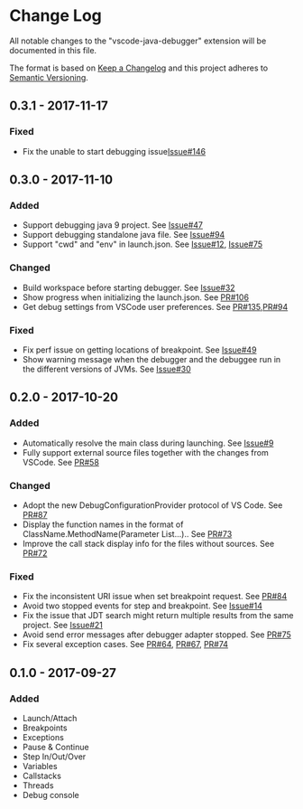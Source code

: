 # Change Log
All notable changes to the "vscode-java-debugger" extension will be documented in this file.

The format is based on [Keep a Changelog](http://keepachangelog.com/en/1.0.0/)
and this project adheres to [Semantic Versioning](http://semver.org/spec/v2.0.0.html).

## 0.3.1 - 2017-11-17
### Fixed
- Fix the unable to start debugging issue[Issue#146](https://github.com/Microsoft/vscode-java-debug/issues/146)

## 0.3.0 - 2017-11-10
### Added
- Support debugging java 9 project. See [Issue#47](https://github.com/Microsoft/vscode-java-debug/issues/47)
- Support debugging standalone java file. See [Issue#94](https://github.com/Microsoft/vscode-java-debug/issues/94)
- Support "cwd" and "env" in launch.json. See [Issue#12](https://github.com/Microsoft/vscode-java-debug/issues/12), [Issue#75](https://github.com/Microsoft/vscode-java-debug/issues/75)

### Changed
- Build workspace before starting debugger. See [Issue#32](https://github.com/Microsoft/vscode-java-debug/issues/32)
- Show progress when initializing the launch.json. See [PR#106](https://github.com/Microsoft/vscode-java-debug/pull/106)
- Get debug settings from VSCode user preferences. See [PR#135](https://github.com/Microsoft/vscode-java-debug/pull/135),[PR#94](https://github.com/Microsoft/java-debug/pull/94)

### Fixed
- Fix perf issue on getting locations of breakpoint. See [Issue#49](https://github.com/Microsoft/java-debug/issues/49)
- Show warning message when the debugger and the debuggee run in the different versions of JVMs. See [Issue#30](https://github.com/Microsoft/vscode-java-debug/issues/30)

## 0.2.0 - 2017-10-20
### Added
- Automatically resolve the main class during launching. See [Issue#9](https://github.com/Microsoft/vscode-java-debug/issues/9)
- Fully support external source files together with the changes from VSCode. See [PR#58](https://github.com/Microsoft/java-debug/pull/58)

### Changed
- Adopt the new DebugConfigurationProvider protocol of VS Code. See [PR#87](https://github.com/Microsoft/vscode-java-debug/pull/87)
- Display the function names in the format of ClassName.MethodName(Parameter List...).. See [PR#73](https://github.com/Microsoft/java-debug/pull/73)
- Improve the call stack display info for the files without sources. See [PR#72](https://github.com/Microsoft/java-debug/pull/72)

### Fixed
- Fix the inconsistent URI issue when set breakpoint request. See [PR#84](https://github.com/Microsoft/java-debug/pull/84)
- Avoid two stopped events for step and breakpoint. See [Issue#14](https://github.com/Microsoft/vscode-java-debug/issues/14)
- Fix the issue that JDT search might return multiple results from the same project. See [Issue#21](https://github.com/Microsoft/java-debug/issues/21)
- Avoid send error messages after debugger adapter stopped. See [PR#75](https://github.com/Microsoft/java-debug/pull/75)
- Fix several exception cases. See [PR#64](https://github.com/Microsoft/java-debug/pull/62), [PR#67](https://github.com/Microsoft/java-debug/pull/67), [PR#74](https://github.com/Microsoft/java-debug/pull/74)

## 0.1.0 - 2017-09-27
### Added

- Launch/Attach
- Breakpoints
- Exceptions
- Pause & Continue
- Step In/Out/Over
- Variables
- Callstacks
- Threads
- Debug console

